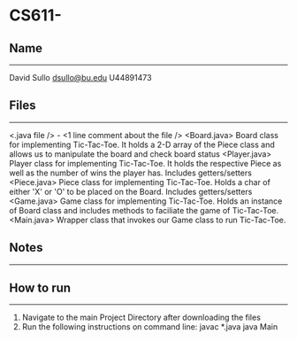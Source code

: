 # CS611-<ASSIGNMENT Tic-Tac-Toe/>
## Name
---------------------------------------------------------------------------
David Sullo
dsullo@bu.edu
U44891473
## Files
---------------------------------------------------------------------------
<.java file /> - <1 line comment about the file />
<Board.java> Board class for implementing Tic-Tac-Toe. It holds a 2-D array of the Piece class and allows us to manipulate the board and check board status
<Player.java> Player class for implementing Tic-Tac-Toe. It holds the respective Piece as well as the number of wins the player has. Includes getters/setters
<Piece.java> Piece class for implementing Tic-Tac-Toe. Holds a char of either 'X' or 'O' to be placed on the Board. Includes getters/setters
<Game.java> Game class for implementing Tic-Tac-Toe. Holds an instance of Board class and includes methods to faciliate the game of Tic-Tac-Toe.
<Main.java> Wrapper class that invokes our Game class to run Tic-Tac-Toe.
## Notes
---------------------------------------------------------------------------
## How to run
---------------------------------------------------------------------------
1. Navigate to the main Project Directory after downloading the files
2. Run the following instructions on command line:
javac *.java
java Main
